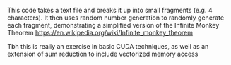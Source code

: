 This code takes a text file and breaks it up into small fragments (e.g. 4 characters).
It then uses random number generation to randomly generate each fragment, demonstrating 
a simplified version of the Infinite Monkey Theorem
https://en.wikipedia.org/wiki/Infinite_monkey_theorem

Tbh this is really an exercise in basic CUDA techniques, as well as an 
extension of sum reduction to include vectorized memory access
